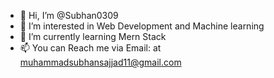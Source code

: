 - 👋 Hi, I’m @Subhan0309
- 👀 I’m interested in Web Development and Machine learning
- 🌱 I’m currently learning Mern Stack
- 📫 You can Reach me via Email: at muhammadsubhansajjad11@gmail.com

<!---
Subhan0309/Subhan0309 is a ✨ special ✨ repository because its `README.md` (this file) appears on your GitHub profile.
You can click the Preview link to take a look at your changes.
--->
